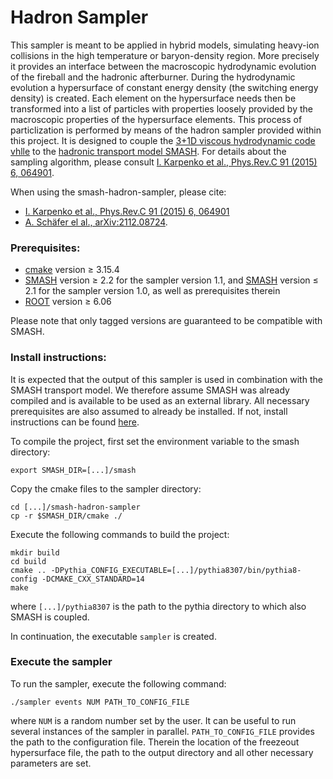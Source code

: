 # Hadron Sampler

This sampler is meant to be applied in hybrid models, simulating heavy-ion collisions in the high temperature or baryon-density region. More precisely it provides an interface between the macroscopic hydrodynamic evolution of the fireball and the hadronic afterburner. During the hydrodynamic evolution a hypersurface of constant energy density (the switching energy density) is created. Each element on the hypersurface needs then be transformed into a list of particles with properties loosely provided by the macroscopic properties of the hypersurface elements. This process of particlization is performed by means of the hadron sampler provided within this project. It is designed to couple the [3+1D viscous hydrodynamic code vhlle](https://github.com/yukarpenko/vhlle) to the [hadronic transport model SMASH](https://smash-transport.github.io). For details about the sampling algorithm, please consult [I. Karpenko et al., Phys.Rev.C 91 (2015) 6, 064901](https://inspirehep.net/literature/1343339).

When using the smash-hadron-sampler, please cite:
- [I. Karpenko et al., Phys.Rev.C 91 (2015) 6, 064901](https://inspirehep.net/literature/1343339)
- [A. Schäfer el al., arXiv:2112.08724](https://arxiv.org/abs/2112.08724).

### Prerequisites:
- [cmake](https://cmake.org) version &ge; 3.15.4
- [SMASH](https://github.com/smash-transport/smash) version &ge; 2.2 for the sampler version 1.1, and [SMASH](https://github.com/smash-transport/smash) version &le; 2.1 for the sampler version 1.0, as well as prerequisites therein
- [ROOT](https://root.cern.ch) version &ge; 6.06

Please note that only tagged versions are guaranteed to be compatible with SMASH.

### Install instructions:
It is expected that the output of this sampler is used in combination with the SMASH transport model. We therefore assume SMASH was already compiled and is available to be used as an external library. All necessary prerequisites are also assumed to already be installed.
If not, install instructions can be found [here](https://github.com/smash-transport/smash-devel/blob/master/README.md).

To compile the project, first set the environment variable to the smash directory:

    export SMASH_DIR=[...]/smash

Copy the cmake files to the sampler directory:

    cd [...]/smash-hadron-sampler
    cp -r $SMASH_DIR/cmake ./

Execute the following commands to build the project:

    mkdir build
    cd build
    cmake .. -DPythia_CONFIG_EXECUTABLE=[...]/pythia8307/bin/pythia8-config -DCMAKE_CXX_STANDARD=14
    make
where `[...]/pythia8307` is the path to the pythia directory to which also SMASH is coupled.

In continuation, the executable `sampler` is created.


### Execute the sampler
To run the sampler, execute the following command:

    ./sampler events NUM PATH_TO_CONFIG_FILE

where `NUM` is a random number set by the user. It can be useful to run several instances of the sampler in parallel. `PATH_TO_CONFIG_FILE` provides the path to the configuration file. Therein the location of the freezeout hypersurface file, the path to the output directory and all other necessary parameters are set.
